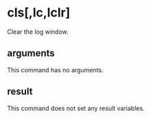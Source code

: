 
# cls[,lc,lclr]

Clear the log window.

## arguments

This command has no arguments.

## result
This command does not set any result variables.

